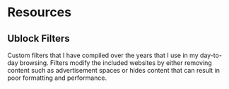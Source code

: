 # Resources

## Ublock Filters
Custom filters that I have compiled over the years that I use in my day-to-day browsing. Filters modify the included websites by either removing content such as advertisement spaces or hides content that can result in poor formatting and performance.
